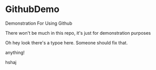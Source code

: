 # GithubDemo
Demonstration For Using Github

There won't be much in this repo, it's just for demonstration purposes

Oh hey look there's a typoe here. Someone should fix that.

anything!


hshaj

